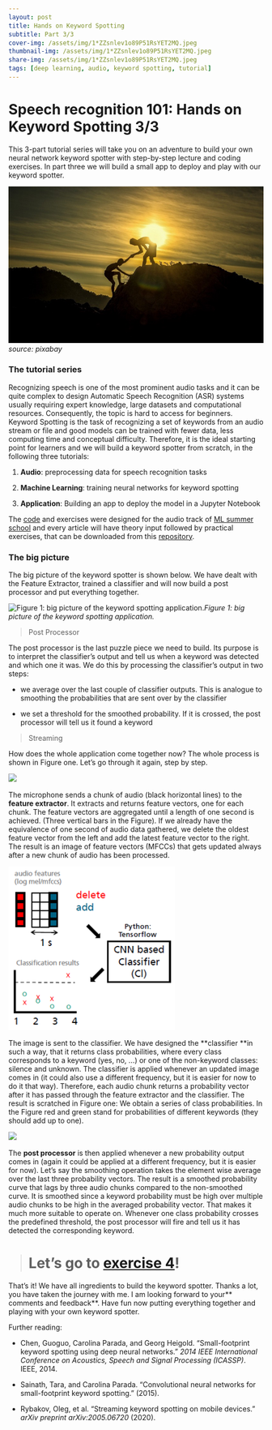 ```yaml
---
layout: post
title: Hands on Keyword Spotting
subtitle: Part 3/3
cover-img: /assets/img/1*ZZsnlev1o89P51RsYET2MQ.jpeg
thumbnail-img: /assets/img/1*ZZsnlev1o89P51RsYET2MQ.jpeg
share-img: /assets/img/1*ZZsnlev1o89P51RsYET2MQ.jpeg
tags: [deep learning, audio, keyword spotting, tutorial]
---
```



# Speech recognition 101: Hands on Keyword Spotting 3/3

This 3-part tutorial series will take you on an adventure to build your own neural network keyword spotter with step-by-step lecture and coding exercises. In part three we will build a small app to deploy and play with our keyword spotter.

![source: pixabay](/assets/img/1*ZZsnlev1o89P51RsYET2MQ.jpeg)*source: pixabay*

### The tutorial series

Recognizing speech is one of the most prominent audio tasks and it can be quite complex to design Automatic Speech Recognition (ASR) systems usually requiring expert knowledge, large datasets and computational resources. Consequently, the topic is hard to access for beginners. Keyword Spotting is the task of recognizing a set of keywords from an audio stream or file and good models can be trained with fewer data, less computing time and conceptual difficulty. Therefore, it is the ideal starting point for learners and we will build a keyword spotter from scratch, in the following three tutorials:

1. **Audio**: preprocessing data for speech recognition tasks

1. **Machine Learning**: training neural networks for keyword spotting

1. **Application**: Building an app to deploy the model in a Jupyter Notebook

The [code](https://github.com/paul-cw/tutorial_kws.git) and exercises were designed for the audio track of [ML summer school](http://ml-school.uni-koeln.de/) and every article will have theory input followed by practical exercises, that can be downloaded from this [repository](https://github.com/paul-cw/tutorial_kws).

### The big picture

The big picture of the keyword spotter is shown below. We have dealt with the Feature Extractor, trained a classifier and will now build a post processor and put everything together.

![Figure 1: big picture of the keyword spotting application.](/assets/img/cdn-images-1.imga1*Iaqu7cRSG21bDeiIy7ItBw.png)*Figure 1: big picture of the keyword spotting application.*
> Post Processor

The post processor is the last puzzle piece we need to build. Its purpose is to interpret the classifier’s output and tell us when a keyword was detected and which one it was. We do this by processing the classifier’s output in two steps:

* we average over the last couple of classifier outputs. This is analogue to smoothing the probabilities that are sent over by the classifier

* we set a threshold for the smoothed probability. If it is crossed, the post processor will tell us it found a keyword
> Streaming

How does the whole application come together now? The whole process is shown in Figure one. Let’s go through it again, step by step.

![](/assets/img/cdn-images-1.imga1*pPnHcjcXLgfufmWFCz2P4Q.png)

The microphone sends a chunk of audio (black horizontal lines) to the **feature extractor**. It extracts and returns feature vectors, one for each chunk. The feature vectors are aggregated until a length of one second is achieved. (Three vertical bars in the Figure). If we already have the equivalence of one second of audio data gathered, we delete the oldest feature vector from the left and add the latest feature vector to the right. The result is an image of feature vectors (MFCCs) that gets updated always after a new chunk of audio has been processed.

![](/assets/img/1*gPuX6oOc3XAeCxv4QXZ1cw.png)

The image is sent to the classifier. We have designed the **classifier **in such a way, that it returns class probabilities, where every class corresponds to a keyword (yes, no, …) or one of the non-keyword classes: silence and unknown. The classifier is applied whenever an updated image comes in (it could also use a different frequency, but it is easier for now to do it that way). Therefore, each audio chunk returns a probability vector after it has passed through the feature extractor and the classifier. The result is scratched in Figure one: We obtain a series of class probabilities. In the Figure red and green stand for probabilities of different keywords (they should add up to one).

![](/assets/img/cdn-images-1.imga1*9eirnkPJzK23Nag3XGesmQ.png)

The **post processor** is then applied whenever a new probability output comes in (again it could be applied at a different frequency, but it is easier for now). Let’s say the smoothing operation takes the element wise average over the last three probability vectors. The result is a smoothed probability curve that lags by three audio chunks compared to the non-smoothed curve. It is smoothed since a keyword probability must be high over multiple audio chunks to be high in the averaged probability vector. That makes it much more suitable to operate on. Whenever one class probability crosses the predefined threshold, the post processor will fire and tell us it has detected the corresponding keyword.
> # Let’s go to [exercise 4](https://github.com/paul-cw/tutorial_kws)!

That’s it! We have all ingredients to build the keyword spotter. Thanks a lot, you have taken the journey with me. I am looking forward to your** comments and feedback**. Have fun now putting everything together and playing with your own keyword spotter.

Further reading:

* Chen, Guoguo, Carolina Parada, and Georg Heigold. “Small-footprint keyword spotting using deep neural networks.” *2014 IEEE International Conference on Acoustics, Speech and Signal Processing (ICASSP)*. IEEE, 2014.

* Sainath, Tara, and Carolina Parada. “Convolutional neural networks for small-footprint keyword spotting.” (2015).

* Rybakov, Oleg, et al. “Streaming keyword spotting on mobile devices.” *arXiv preprint arXiv:2005.06720* (2020).
